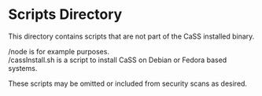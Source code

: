 # Scripts Directory

This directory contains scripts that are not part of the CaSS installed binary.

/node is for example purposes.  
/cassInstall.sh is a script to install CaSS on Debian or Fedora based systems.

These scripts may be omitted or included from security scans as desired. 
